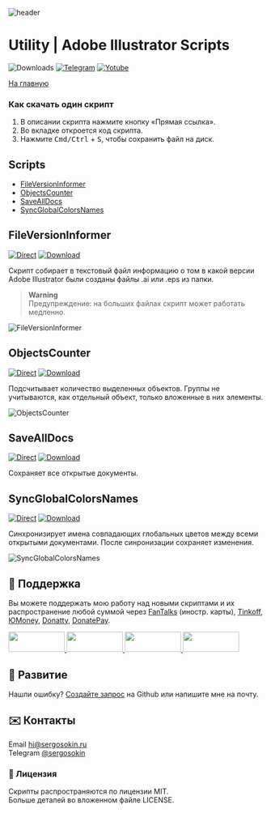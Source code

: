 ![header](https://i.ibb.co/mF018gV/emblem.png)
# Utility | Adobe Illustrator Scripts

![Downloads](https://img.shields.io/badge/Скачивания-23k-27CF7D.svg) [![Telegram](https://img.shields.io/badge/Telegram--канал-%40aiscripts-0088CC.svg)](https://t.me/aiscripts) [![Yotube](https://img.shields.io/badge/Youtube-%40SergOsokinArt-FF0000.svg)](https://www.youtube.com/c/SergOsokinArt/videos)

[На главную](../README.ru.md)

### Как скачать один скрипт
1. В описании скрипта нажмите кнопку «Прямая ссылка».
2. Во вкладке откроется код скрипта.
3. Нажмите <kbd>Cmd/Ctrl</kbd> + <kbd>S</kbd>, чтобы сохранить файл на диск.

## Scripts
* [FileVersionInformer](https://github.com/creold/illustrator-scripts/blob/master/md/Utility.ru.md#fileversioninformer)
* [ObjectsCounter](https://github.com/creold/illustrator-scripts/blob/master/md/Utility.ru.md#objectscounter)
* [SaveAllDocs](https://github.com/creold/illustrator-scripts/blob/master/md/Utility.ru.md#savealldocs)
* [SyncGlobalColorsNames](https://github.com/creold/illustrator-scripts/blob/master/md/Utility.ru.md#syncglobalcolorsnames)

## FileVersionInformer
[![Direct](https://img.shields.io/badge/Прямая%20ссылка-FileVersionInformer.jsx-FF6900.svg)](http://bit.do/fverinfo) [![Download](https://img.shields.io/badge/Скачать%20все-Zip--архив-0088CC.svg)](https://bit.ly/2M0j95N)

Скрипт собирает в текстовый файл информацию о том в какой версии Adobe Illustrator были созданы файлы .ai или .eps из папки.   

> **Warning**   
> Предупреждение: на больших файлах скрипт может работать медленно.

![FileVersionInformer](https://i.ibb.co/mz94Tn0/demo-File-Version-Informer.gif)

## ObjectsCounter
[![Direct](https://img.shields.io/badge/Прямая%20ссылка-ObjectsCounter.jsx-FF6900.svg)](http://bit.do/objcntr) [![Download](https://img.shields.io/badge/Скачать%20все-Zip--архив-0088CC.svg)](https://bit.ly/2M0j95N)

Подсчитывает количество выделенных объектов. Группы не учитываются, как отдельный объект, только вложенные в них элементы.

![ObjectsCounter](https://i.ibb.co/bFd5k6p/Objects-Counter.gif)

## SaveAllDocs
[![Direct](https://img.shields.io/badge/Прямая%20ссылка-SaveAllDocs.jsx-FF6900.svg)](http://bit.do/savealldocs) [![Download](https://img.shields.io/badge/Скачать%20все-Zip--архив-0088CC.svg)](https://bit.ly/2M0j95N)

Сохраняет все открытые документы.

## SyncGlobalColorsNames
[![Direct](https://img.shields.io/badge/Прямая%20ссылка-SyncGlobalColorsNames.jsx-FF6900.svg)](http://bit.do/syncglblclr) [![Download](https://img.shields.io/badge/Скачать%20все-Zip--архив-0088CC.svg)](https://bit.ly/2M0j95N)

Синхронизирует имена совпадающих глобальных цветов между всеми открытыми документами. После синронизации сохраняет изменения.

![SyncGlobalColorsNames](https://i.ibb.co/G9NRF7J/Sync-Global-Colors-Names.gif)

## 💸 Поддержка
Вы можете поддержать мою работу над новыми скриптами и их распространение любой суммой через [FanTalks](https://fantalks.io/r/sergey) (иностр. карты), [Tinkoff], [ЮMoney], [Donatty], [DonatePay].   

[Tinkoff]: https://www.tinkoff.ru/rm/osokin.sergey127/SN67U9405/
[ЮMoney]: https://yoomoney.ru/to/410011149615582
[Donatty]: https://donatty.com/sergosokin
[DonatePay]: https://new.donatepay.ru/@osokin

<a href="https://fantalks.io/r/sergey">
  <img width="111" height="40" src="https://i.ibb.co/vcds3vF/fantalks-badge.png">
</a>

<a href="https://yoomoney.ru/to/410011149615582">
  <img width="111" height="40" src="https://i.ibb.co/wwrYWJ5/yoomoney-badge.png">
</a>

<a href="https://donatty.com/sergosokin">
  <img width="111" height="40" src="https://i.ibb.co/s61FGCn/donatty-badge.png">
</a>

<a href="https://new.donatepay.ru/@osokin">
  <img width="111" height="40" src="https://i.ibb.co/0KJ94ND/donatepay-badge.png">
</a>

## 🤝 Развитие

Нашли ошибку? [Создайте запрос](https://github.com/creold/illustrator-scripts/issues) на Github или напишите мне на почту.

## ✉️ Контакты
Email <hi@sergosokin.ru>  
Telegram [@sergosokin](https://t.me/sergosokin)

### 📝 Лицензия

Скрипты распространяются по лицензии MIT.   
Больше деталей во вложенном файле LICENSE.